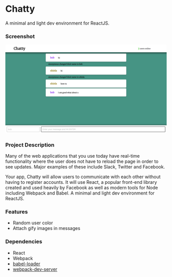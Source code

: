 Chatty
=====================

A minimal and light dev environment for ReactJS.

### Screenshot

!["Screenshot of chatty messages"](https://github.com/montygoldy/chattyApp/blob/master/docs/screenshot1.png?raw=true)

### Project Description

Many of the web applications that you use today have real-time functionality where the user does not have to reload the page in order to see updates. Major examples of these include Slack, Twitter and Facebook.

Your app, Chatty will allow users to communicate with each other without having to register accounts. It will use React, a popular front-end library created and used heavily by Facebook as well as modern tools for Node including Webpack and Babel. A minimal and light dev environment for ReactJS.

### Features

- Random user color
- Attach gify images in messages


### Dependencies

* React
* Webpack
* [babel-loader](https://github.com/babel/babel-loader)
* [webpack-dev-server](https://github.com/webpack/webpack-dev-server)
